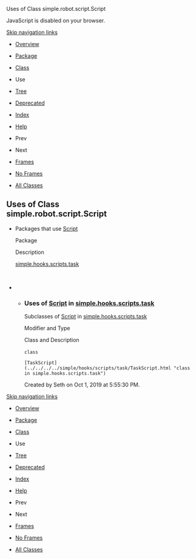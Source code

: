 Uses of Class simple.robot.script.Script   <!-- try { if (location.href.indexOf('is-external=true') == -1) { parent.document.title="Uses of Class simple.robot.script.Script"; } } catch(err) { } //-->

JavaScript is disabled on your browser.

[Skip navigation links](#skip.navbar.top "Skip navigation links")

*   [Overview](../../../../overview-summary.html)
*   [Package](../package-summary.html)
*   [Class](../../../../simple/robot/script/Script.html "class in simple.robot.script")
*   Use
*   [Tree](../package-tree.html)
*   [Deprecated](../../../../deprecated-list.html)
*   [Index](../../../../index-files/index-1.html)
*   [Help](../../../../help-doc.html)

*   Prev
*   Next

*   [Frames](../../../../index.html?simple/robot/script/class-use/Script.html)
*   [No Frames](Script.html)

*   [All Classes](../../../../allclasses-noframe.html)

<!-- allClassesLink = document.getElementById("allclasses\_navbar\_top"); if(window==top) { allClassesLink.style.display = "block"; } else { allClassesLink.style.display = "none"; } //-->

Uses of Class  
simple.robot.script.Script
------------------------------------------

*   Packages that use [Script](../../../../simple/robot/script/Script.html "class in simple.robot.script") 
    
    Package
    
    Description
    
    [simple.hooks.scripts.task](#simple.hooks.scripts.task)
    
     
    
*   *   ### Uses of [Script](../../../../simple/robot/script/Script.html "class in simple.robot.script") in [simple.hooks.scripts.task](../../../../simple/hooks/scripts/task/package-summary.html)
        
        Subclasses of [Script](../../../../simple/robot/script/Script.html "class in simple.robot.script") in [simple.hooks.scripts.task](../../../../simple/hooks/scripts/task/package-summary.html) 
        
        Modifier and Type
        
        Class and Description
        
        `class` 
        
        `[TaskScript](../../../../simple/hooks/scripts/task/TaskScript.html "class in simple.hooks.scripts.task")`
        
        Created by Seth on Oct 1, 2019 at 5:55:30 PM.
        

[Skip navigation links](#skip.navbar.bottom "Skip navigation links")

*   [Overview](../../../../overview-summary.html)
*   [Package](../package-summary.html)
*   [Class](../../../../simple/robot/script/Script.html "class in simple.robot.script")
*   Use
*   [Tree](../package-tree.html)
*   [Deprecated](../../../../deprecated-list.html)
*   [Index](../../../../index-files/index-1.html)
*   [Help](../../../../help-doc.html)

*   Prev
*   Next

*   [Frames](../../../../index.html?simple/robot/script/class-use/Script.html)
*   [No Frames](Script.html)

*   [All Classes](../../../../allclasses-noframe.html)

<!-- allClassesLink = document.getElementById("allclasses\_navbar\_bottom"); if(window==top) { allClassesLink.style.display = "block"; } else { allClassesLink.style.display = "none"; } //-->